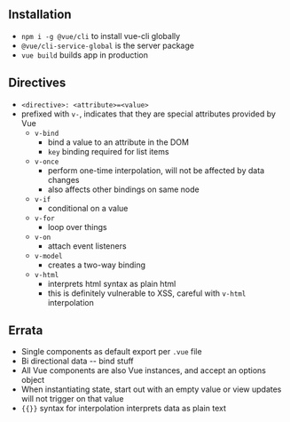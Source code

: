 ## Installation
- `npm i -g @vue/cli` to install vue-cli globally
- `@vue/cli-service-global` is the server package
- `vue build` builds app in production

## Directives
- `<directive>: <attribute>=<value>`
- prefixed with `v-`, indicates that they are special attributes provided by Vue
	- `v-bind`
		- bind a value to an attribute in the DOM
		- `key` binding required for list items
	- `v-once`
		- perform one-time interpolation, will not be affected by data changes
		- also affects other bindings on same node
	- `v-if`
		- conditional on a value
	- `v-for`
		- loop over things
	- `v-on`
		- attach event listeners
	- `v-model`
		- creates a two-way binding
	- `v-html`
		- interprets html syntax as plain html
		- this is definitely vulnerable to XSS, careful with `v-html` interpolation

## Errata

- Single components as default export per `.vue` file
- Bi directional data -- bind stuff
- All Vue components are also Vue instances, and accept an options object
- When instantiating state, start out with an empty value or view updates will not trigger on that value
- `{{}}` syntax for interpolation interprets data as plain text